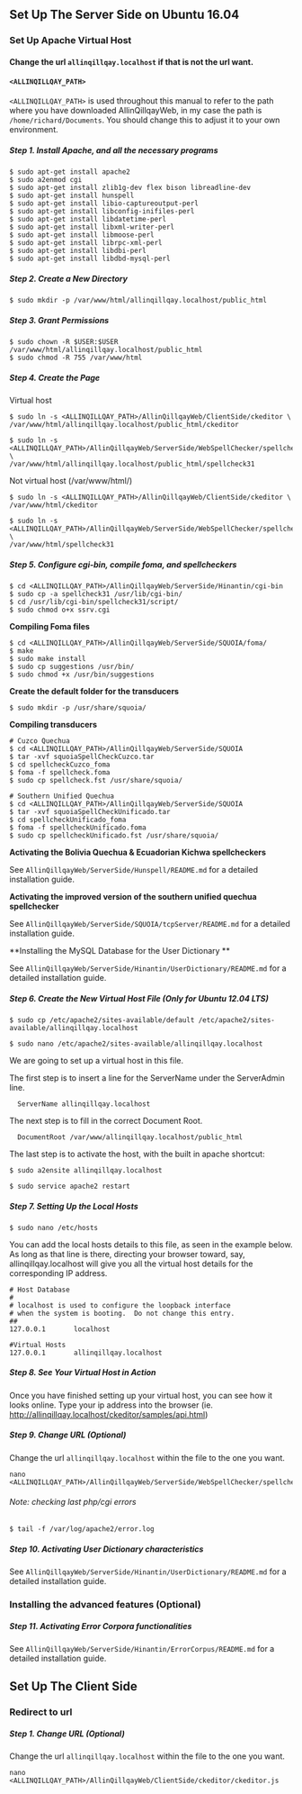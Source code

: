 ## Set Up The Server Side on Ubuntu 16.04
### Set Up Apache Virtual Host

#### Change the url `allinqillqay.localhost` if that is not the url want.

#### `<ALLINQILLQAY_PATH>`

`<ALLINQILLQAY_PATH>` is used throughout this manual to refer to 
the path where you have downloaded AllinQillqayWeb, in my case 
the path is `/home/richard/Documents`. You should change this to 
adjust it to your own environment.

##### Step 1. Install Apache, and all the necessary programs

```
$ sudo apt-get install apache2
$ sudo a2enmod cgi
$ sudo apt-get install zlib1g-dev flex bison libreadline-dev
$ sudo apt-get install hunspell
$ sudo apt-get install libio-captureoutput-perl
$ sudo apt-get install libconfig-inifiles-perl
$ sudo apt-get install libdatetime-perl
$ sudo apt-get install libxml-writer-perl
$ sudo apt-get install libmoose-perl
$ sudo apt-get install librpc-xml-perl
$ sudo apt-get install libdbi-perl
$ sudo apt-get install libdbd-mysql-perl
```

##### Step 2. Create a New Directory

```
$ sudo mkdir -p /var/www/html/allinqillqay.localhost/public_html
```

##### Step 3. Grant Permissions

```
$ sudo chown -R $USER:$USER /var/www/html/allinqillqay.localhost/public_html
$ sudo chmod -R 755 /var/www/html
```
##### Step 4. Create the Page

Virtual host

```
$ sudo ln -s <ALLINQILLQAY_PATH>/AllinQillqayWeb/ClientSide/ckeditor \
/var/www/html/allinqillqay.localhost/public_html/ckeditor

$ sudo ln -s <ALLINQILLQAY_PATH>/AllinQillqayWeb/ServerSide/WebSpellChecker/spellcheck31 \
/var/www/html/allinqillqay.localhost/public_html/spellcheck31
```

Not virtual host (/var/www/html/)

```
$ sudo ln -s <ALLINQILLQAY_PATH>/AllinQillqayWeb/ClientSide/ckeditor \
/var/www/html/ckeditor

$ sudo ln -s <ALLINQILLQAY_PATH>/AllinQillqayWeb/ServerSide/WebSpellChecker/spellcheck31 \
/var/www/html/spellcheck31
```

##### Step 5. Configure cgi-bin, compile foma, and spellcheckers

```
$ cd <ALLINQILLQAY_PATH>/AllinQillqayWeb/ServerSide/Hinantin/cgi-bin 
$ sudo cp -a spellcheck31 /usr/lib/cgi-bin/
$ cd /usr/lib/cgi-bin/spellcheck31/script/
$ sudo chmod o+x ssrv.cgi
```

**Compiling Foma files**

```
$ cd <ALLINQILLQAY_PATH>/AllinQillqayWeb/ServerSide/SQUOIA/foma/
$ make
$ sudo make install
$ sudo cp suggestions /usr/bin/
$ sudo chmod +x /usr/bin/suggestions
```
**Create the default folder for the transducers**

```
$ sudo mkdir -p /usr/share/squoia/
```

**Compiling transducers**

```
# Cuzco Quechua
$ cd <ALLINQILLQAY_PATH>/AllinQillqayWeb/ServerSide/SQUOIA
$ tar -xvf squoiaSpellCheckCuzco.tar
$ cd spellcheckCuzco_foma
$ foma -f spellcheck.foma
$ sudo cp spellcheck.fst /usr/share/squoia/

# Southern Unified Quechua
$ cd <ALLINQILLQAY_PATH>/AllinQillqayWeb/ServerSide/SQUOIA
$ tar -xvf squoiaSpellCheckUnificado.tar
$ cd spellcheckUnificado_foma
$ foma -f spellcheckUnificado.foma
$ sudo cp spellcheckUnificado.fst /usr/share/squoia/
```
**Activating the Bolivia Quechua & Ecuadorian Kichwa spellcheckers**

See `AllinQillqayWeb/ServerSide/Hunspell/README.md` for a detailed installation guide.

**Activating the improved version of the southern unified quechua spellchecker**

See `AllinQillqayWeb/ServerSide/SQUOIA/tcpServer/README.md` for a detailed installation guide.

**Installing the MySQL Database for the User Dictionary **

See `AllinQillqayWeb/ServerSide/Hinantin/UserDictionary/README.md` for a detailed installation guide.

##### Step 6. Create the New Virtual Host File (Only for Ubuntu 12.04 LTS)


```
$ sudo cp /etc/apache2/sites-available/default /etc/apache2/sites-available/allinqillqay.localhost

$ sudo nano /etc/apache2/sites-available/allinqillqay.localhost
```

We are going to set up a virtual host in this file.

The first step is to insert a line for the ServerName under the ServerAdmin line.

```
  ServerName allinqillqay.localhost 
```

The next step is to fill in the correct Document Root. 

```
  DocumentRoot /var/www/allinqillqay.localhost/public_html 
```

The last step is to activate the host, with the built in apache shortcut:

```
$ sudo a2ensite allinqillqay.localhost

$ sudo service apache2 restart
```

##### Step 7. Setting Up the Local Hosts

```
$ sudo nano /etc/hosts 
```

You can add the local hosts details to this file, as seen in the example below. As long as that line is there, directing your browser toward, say, allinqillqay.localhost will give you all the virtual host details for the corresponding IP address.

```
# Host Database
#
# localhost is used to configure the loopback interface
# when the system is booting.  Do not change this entry.
##
127.0.0.1       localhost

#Virtual Hosts 
127.0.0.1       allinqillqay.localhost

```

##### Step 8. See Your Virtual Host in Action
Once you have finished setting up your virtual host, you can see how it looks online. Type your ip address into the browser (ie. http://allinqillqay.localhost/ckeditor/samples/api.html)

##### Step 9. Change URL (Optional)

Change the url `allinqillqay.localhost` within the file to the one you want.

```
nano <ALLINQILLQAY_PATH>/AllinQillqayWeb/ServerSide/WebSpellChecker/spellcheck31/lf/scayt3/ckscayt/ckscayt.js
```

###### Note: checking last php/cgi errors

```
$ tail -f /var/log/apache2/error.log

```
##### Step 10. Activating User Dictionary characteristics

See `AllinQillqayWeb/ServerSide/Hinantin/UserDictionary/README.md` for a detailed installation guide.

### Installing the advanced features (Optional)

##### Step 11. Activating Error Corpora functionalities

See `AllinQillqayWeb/ServerSide/Hinantin/ErrorCorpus/README.md` for a detailed installation guide.


## Set Up The Client Side
### Redirect to url

##### Step 1. Change URL (Optional)

Change the url `allinqillqay.localhost` within the file to the one you want.

```
nano <ALLINQILLQAY_PATH>/AllinQillqayWeb/ClientSide/ckeditor/ckeditor.js
```


